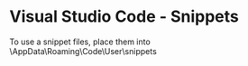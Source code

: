 # Visual Studio Code - Snippets

To use a snippet files, place them into \AppData\Roaming\Code\User\snippets